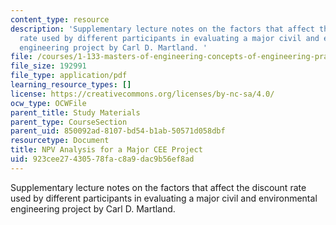 ```yaml
---
content_type: resource
description: 'Supplementary lecture notes on the factors that affect the discount
  rate used by different participants in evaluating a major civil and environmental
  engineering project by Carl D. Martland. '
file: /courses/1-133-masters-of-engineering-concepts-of-engineering-practice-fall-2007/923cee27430578fac8a9dac9b56ef8ad_proj_eval.pdf
file_size: 192991
file_type: application/pdf
learning_resource_types: []
license: https://creativecommons.org/licenses/by-nc-sa/4.0/
ocw_type: OCWFile
parent_title: Study Materials
parent_type: CourseSection
parent_uid: 850092ad-8107-bd54-b1ab-50571d058dbf
resourcetype: Document
title: NPV Analysis for a Major CEE Project
uid: 923cee27-4305-78fa-c8a9-dac9b56ef8ad
---
```

Supplementary lecture notes on the factors that affect the discount rate used by different participants in evaluating a major civil and environmental engineering project by Carl D. Martland. 